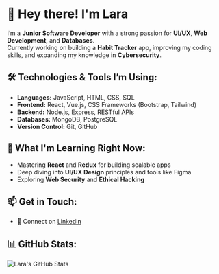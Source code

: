 
# 👋 Hey there! I'm Lara

I’m a **Junior Software Developer** with a strong passion for **UI/UX**, **Web Development**, and **Databases**.  
Currently working on building a **Habit Tracker** app, improving my coding skills, and expanding my knowledge in **Cybersecurity**.

## 🛠️ Technologies & Tools I’m Using:
- **Languages:** JavaScript, HTML, CSS, SQL
- **Frontend:** React, Vue.js, CSS Frameworks (Bootstrap, Tailwind)
- **Backend:** Node.js, Express, RESTful APIs
- **Databases:** MongoDB, PostgreSQL
- **Version Control:** Git, GitHub

## 🔭 What I'm Learning Right Now:
- Mastering **React** and **Redux** for building scalable apps
- Deep diving into **UI/UX Design** principles and tools like Figma
- Exploring **Web Security** and **Ethical Hacking**


## 📫 Get in Touch:
- 💼 Connect on [LinkedIn](https://www.linkedin.com/in/lara-yassine-922704218/)

## 📊 GitHub Stats:
![Lara's GitHub Stats](https://github-readme-stats.vercel.app/api?username=larayassine&show_icons=true&count_private=true&hide=prs&theme=github_dark
)



